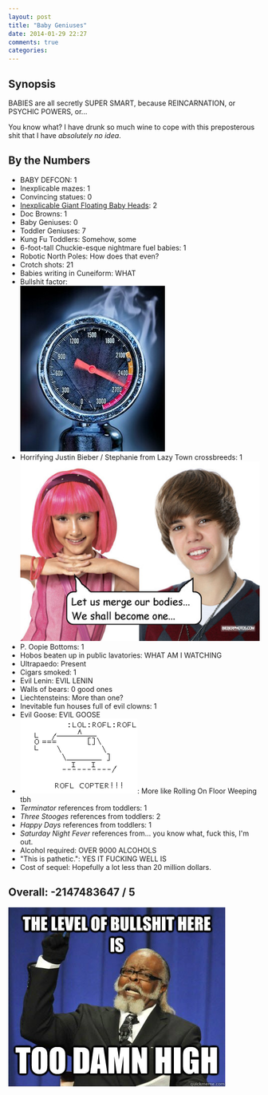 ```yaml
---
layout: post
title: "Baby Geniuses"
date: 2014-01-29 22:27
comments: true
categories: 
---
```


## Synopsis

BABIES are all secretly SUPER SMART, because REINCARNATION, or PSYCHIC POWERS, or...

You know what? I have drunk so much wine to cope with this preposterous shit that I have *absolutely no idea*.

## By the Numbers

* BABY DEFCON: 1
* Inexplicable mazes: 1
* Convincing statues: 0
* [Inexplicable Giant Floating Baby Heads](http://tvtropes.org/pmwiki/pmwiki.php/NightmareFuel/PhineasAndFerb): 2
* Doc Browns: 1
* Baby Geniuses: 0
* Toddler Geniuses: 7
* Kung Fu Toddlers: Somehow, some
* 6-foot-tall Chuckie-esque nightmare fuel babies: 1
* Robotic North Poles: How does that even?
* Crotch shots: 21
* Babies writing in Cuneiform: WHAT
* Bullshit factor:<br/>
![She cannae take it anymore Cap'n!](/filmreviews/pressure.jpg)
* Horrifying Justin Bieber / Stephanie from Lazy Town crossbreeds: 1<br/>
![WHAT HAVE I DONE](/filmreviews/stephanie.jpg)
* P. Oopie Bottoms: 1
* Hobos beaten up in public lavatories: WHAT AM I WATCHING
* Ultrapaedo: Present
* Cigars smoked: 1
* Evil Lenin: EVIL LENIN
* Walls of bears: 0 good ones
* Liechtensteins: More than one?
* Inevitable fun houses full of evil clowns: 1
* Evil Goose: EVIL GOOSE
* ![ROFLcopter](/filmreviews/roflcopter.gif): More like Rolling On Floor Weeping tbh
* *Terminator* references from toddlers: 1
* *Three Stooges* references from toddlers: 2
* *Happy Days* references from toddlers: 1
* *Saturday Night Fever* references from... you know what, fuck this, I'm out.
* Alcohol required: OVER 9000 ALCOHOLS
* "This is pathetic.": YES IT FUCKING WELL IS
* Cost of sequel: Hopefully a lot less than 20 million dollars.

## Overall: -2147483647 / 5

![Bullshit factor: Too damn high.](/filmreviews/bullshit.jpg)
